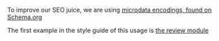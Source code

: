 To improve our SEO juice, we are using [microdata encodings, found on Schema.org](https://schema.org/docs/gs.html)

The first example in the style guide of this usage is [the review module](./modules.html#review)
